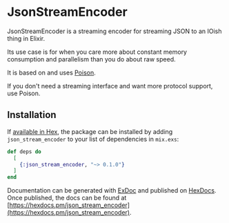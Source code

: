 # JsonStreamEncoder

JsonStreamEncoder is a streaming encoder for streaming JSON to an IOish thing in Elixir.

Its use case is for when you care more about constant memory consumption and
parallelism than you do about raw speed.

It is based on and uses [Poison](https://github.com/devinus/poison).

If you don't need a streaming interface and want more protocol support, use Poison. 

## Installation

If [available in Hex](https://hex.pm/docs/publish), the package can be installed
by adding `json_stream_encoder` to your list of dependencies in `mix.exs`:

```elixir
def deps do
  [
    {:json_stream_encoder, "~> 0.1.0"}
  ]
end
```

Documentation can be generated with [ExDoc](https://github.com/elixir-lang/ex_doc)
and published on [HexDocs](https://hexdocs.pm). Once published, the docs can
be found at [https://hexdocs.pm/json_stream_encoder](https://hexdocs.pm/json_stream_encoder).

